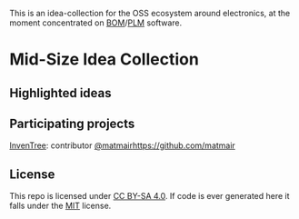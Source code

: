 This is an idea-collection for the OSS ecosystem around electronics, at the moment concentrated on [BOM](https://en.wikipedia.org/wiki/Bill_of_materials)/[PLM](https://en.wikipedia.org/wiki/Product_lifecycle) software.

# Mid-Size Idea Collection

## Highlighted ideas

## Participating projects

[InvenTree](https://github.com/inventree/inventree): contributor [@matmair](https://github.com/matmair)https://github.com/matmair

## License

This repo is licensed under [CC BY-SA 4.0](https://creativecommons.org/licenses/by-sa/4.0/). If code is ever generated here it falls under the [MIT](https://opensource.org/license/mit/) license.
